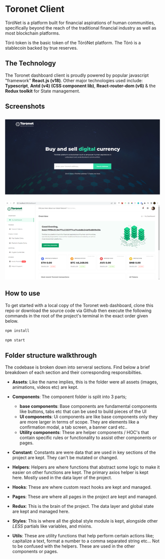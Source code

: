 # Toronet Client

TóróNet is a platform built for financial aspirations of human communities, specifically beyond the reach of the traditional financial industry as well as most blockchain platforms.

Tóró token is the basic token of the TóróNet platform. The Tóró is a stablecoin backed by true reserves.

## The Technology

The Toronet dashboard client is proudly powered by popular javascript "framework" **React.js (v18)**. Other major technologies used include: **Typescript**, **Antd (v4) (CSS component lib)**, **React-router-dom (v6)** & the **Redux toolkit** for State management.

## Screenshots

## ![landing-page](/screenshots/screen-1.png)

![dashboard](/screenshots/screen-3.png)

## How to use

To get started with a local copy of the Toronet web dashboard, clone this repo or download the source code via Github then execute the following commands in the root of the project's terminal in the exact order given below.

```js
npm install
```

```js
npm start
```

## Folder structure walkthrough

The codebase is broken down into serveral sections. Find below a brief breakdown of each section and their corresponding responsibilties.

- **Assets**: Like the name implies, this is the folder were all assets (images, animations, videos etc) are kept.

- **Components**: The component folder is split into 3 parts;

  - **base components**: Base components are fundamental components like buttons, tabs etc that can be used to build pieces of the UI
  - **UI components**: Ui components are like base components only they are more larger in terms of scope. They are elements like a confirmation modal, a tab screen, a banner card etc..
  - **Utility components**: These are helper components / HOC's that contain specific rules or functionality to assist other components or pages.

- **Constant**: Constants are were data that are used in key sections of the project are kept. They can't be mutated or changed.

- **Helpers**: Helpers are where functions that abstract some logic to make it easier on other functions are kept. The primary axios helper is kept here. Mostly used in the data layer of the project.

- **Hooks**: These are where custom react hooks are kept and managed.

- **Pages**: These are where all pages in the project are kept and managed.

- **Redux**: This is the brain of the project. The data layer and global state are kept and managed here.

- **Styles**: This is where all the global style module is kept, alongside other _LESS_ partials like variables, and mixins.

- **Utils**: These are utility functions that help perform certain actions like; capitalize a text, format a number to a comma separated string etc... Not to be confused with the helpers. These are used
  in the other components or pages.

